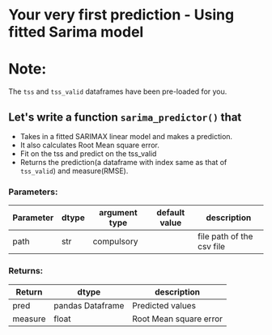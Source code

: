 # Your very first prediction - Using fitted Sarima model

# Note:
The `tss` and `tss_valid` dataframes have been pre-loaded for you.

## Let's write a function `sarima_predictor()` that
* Takes in a fitted SARIMAX linear model and makes a prediction.
* It also calculates Root Mean square error.
* Fit on the tss and predict on the tss_valid
* Returns the prediction(a dataframe with index same as that of `tss_valid`) and measure(RMSE).


### Parameters:

| Parameter | dtype | argument type | default value | description |
| --- | --- | --- | --- | --- |
| path | str | compulsory | | file path of the csv file |


 

### Returns:

| Return | dtype | description |
| --- | --- | --- |
| pred | pandas Dataframe | Predicted values |
| measure | float | Root Mean square error |
